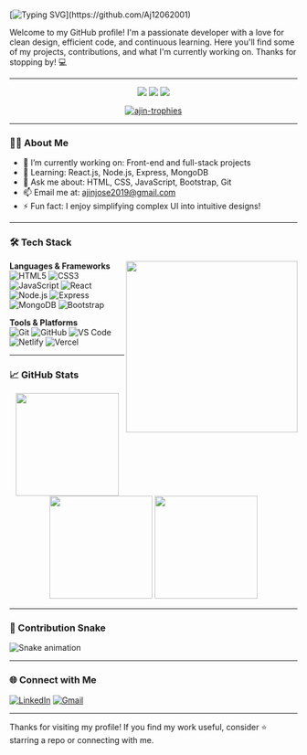 # 
[![Typing SVG](https://readme-typing-svg.demolab.com?font=Fira+Code&size=24&duration=4000&pause=500&color=F74747&center=true&vCenter=true&width=500&lines=Hi+there!+👋+I'm+Ajin;I'm+a+Web+Developer!;Welcome+to+my+GitHub+Profile!)](https://github.com/Aj12062001)

Welcome to my GitHub profile! I'm a passionate developer with a love for clean design, efficient code, and continuous learning. Here you'll find some of my projects, contributions, and what I'm currently working on. Thanks for stopping by! 💻

---

<div align="center">
  <img src="https://komarev.com/ghpvc/?username=Aj12062001&color=101913&style=flat-square" />
  <img src="https://img.shields.io/github/stars/Aj12062001?label=Stars&color=101913&style=flat-square" />
  <img src="https://img.shields.io/github/followers/Aj12062001?label=Followers&color=101913&style=flat-square" />
</div>

<p align="center">
  <a href="https://github.com/Aj12062001">
    <img src="https://github-profile-trophy.vercel.app/?username=Aj12062001&theme=matrix&no-bg=true&margin-w=10&margin-h=15" alt="ajin-trophies" />
  </a>
</p>

---

### 👨‍💻 About Me

- 🔭 I’m currently working on: Front-end and full-stack projects
- 🌱 Learning: React.js, Node.js, Express, MongoDB
- 💬 Ask me about: HTML, CSS, JavaScript, Bootstrap, Git
- 📫 Email me at: [ajinjose2019@gmail.com](mailto:ajinjose2019@gmail.com)
- ⚡ Fun fact: I enjoy simplifying complex UI into intuitive designs!

---

### 🛠️ Tech Stack

<img src="https://media.giphy.com/media/26tn33aiTi1jkl6H6/giphy.gif" width="300px" align="right">

**Languages & Frameworks**  
![HTML5](https://img.shields.io/badge/HTML-E34F26?logo=html5&logoColor=white)
![CSS3](https://img.shields.io/badge/CSS3-1572B6?logo=css3&logoColor=white)
![JavaScript](https://img.shields.io/badge/JavaScript-F7DF1E?logo=javascript&logoColor=black)
![React](https://img.shields.io/badge/React-61DAFB?logo=react&logoColor=black)
![Node.js](https://img.shields.io/badge/Node.js-339933?logo=node.js&logoColor=white)
![Express](https://img.shields.io/badge/Express.js-000000?logo=express&logoColor=white)
![MongoDB](https://img.shields.io/badge/MongoDB-47A248?logo=mongodb&logoColor=white)
![Bootstrap](https://img.shields.io/badge/Bootstrap-7952B3?logo=bootstrap&logoColor=white)

**Tools & Platforms**  
![Git](https://img.shields.io/badge/Git-F05032?logo=git&logoColor=white)
![GitHub](https://img.shields.io/badge/GitHub-181717?logo=github&logoColor=white)
![VS Code](https://img.shields.io/badge/VS%20Code-007ACC?logo=visualstudiocode&logoColor=white)
![Netlify](https://img.shields.io/badge/Netlify-00C7B7?logo=netlify&logoColor=white)
![Vercel](https://img.shields.io/badge/Vercel-000000?logo=vercel&logoColor=white)

---

### 📈 GitHub Stats

<div align="center">
  <img src="https://github-readme-stats.vercel.app/api?username=Aj12062001&show_icons=true&theme=dracula&count_private=true" height="180" />
  <img src="https://github-readme-stats.vercel.app/api/top-langs/?username=Aj12062001&layout=compact&theme=dracula&langs_count=8" height="180" />
  <img src="https://github-readme-streak-stats.herokuapp.com?user=Aj12062001&theme=radical&hide_border=true" height="180" />
</div>

---

### 🐍 Contribution Snake

![Snake animation]([https://raw.githubusercontent.com/Aj12062001/Aj12062001/output/github-contribution-grid-snake.svg](https://github.com/Aj12062001/Aj12062001/blob/main/dist/github-contribution-grid-snake.svg))

---

### 🌐 Connect with Me

[![LinkedIn](https://img.shields.io/badge/LinkedIn-Ajin%20Jose-blue?style=for-the-badge&logo=linkedin&logoColor=white)](https://www.linkedin.com/in/ajin-jose-5977481a2)
[![Gmail](https://img.shields.io/badge/Gmail-ajinjose2019@gmail.com-D14836?style=for-the-badge&logo=gmail&logoColor=white)](mailto:ajinjose2019@gmail.com)

---

Thanks for visiting my profile! If you find my work useful, consider ⭐ starring a repo or connecting with me.
